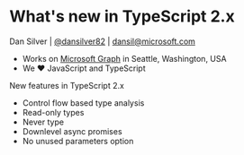 # What's new in TypeScript 2.x
Dan Silver | [@dansilver82](https://twitter.com/dansilver82) | dansil@microsoft.com
* Works on [Microsoft Graph](https://developer.microsoft.com/en-us/graph) in Seattle, Washington, USA
* We ❤ JavaScript and TypeScript

New features in TypeScript 2.x
* Control flow based type analysis
* Read-only types
* Never type
* Downlevel async promises
* No unused parameters option